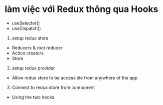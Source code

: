 # làm việc với Redux thông qua Hooks

- useSelector()
- useDispatch()

1. setup redux store

- Reducers & root reducer
- Action creators
- Store

2. setup redux provider

- Allow redux store to be accessible from anywhere of the app.

3. Connect to redux store from component

- Using the two hooks
